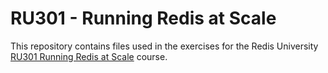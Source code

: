 # RU301 - Running Redis at Scale

This repository contains files used in the exercises for the Redis University [RU301 Running Redis at Scale](https://university.redis.com/courses/ru301/) course.
